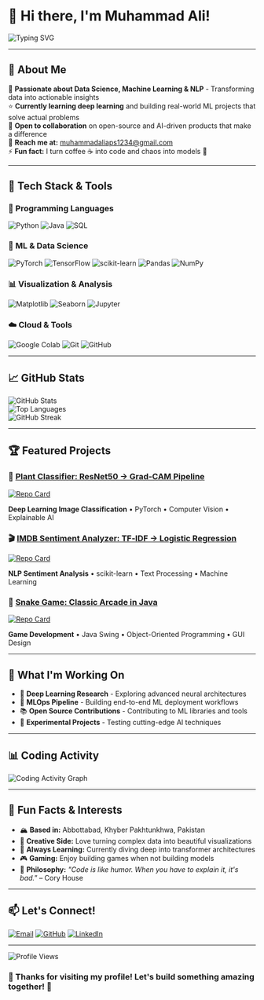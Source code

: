 # 👋 Hi there, I'm Muhammad Ali!

<div align="left">
  <img src="https://readme-typing-svg.herokuapp.com?font=Fira+Code&pause=1000&color=36BCF7&center=true&vCenter=true&width=435&lines=Data+Scientist+%26+ML+Engineer;Deep+Learning+Enthusiast;AI+Innovation+Builder;Turning+Coffee+into+Code" alt="Typing SVG" />
</div>

---

## 🧠 About Me

🔬 **Passionate about Data Science, Machine Learning & NLP** - Transforming data into actionable insights  
⭐ **Currently learning deep learning** and building real-world ML projects that solve actual problems  
🤝 **Open to collaboration** on open-source and AI-driven products that make a difference  
📧 **Reach me at:** [muhammadaliaps1234@gmail.com](mailto:muhammadaliaps1234@gmail.com)  
⚡ **Fun fact:** I turn coffee ☕ into code and chaos into models 🧠  

---

## 🚀 Tech Stack & Tools

<div align="left">

### 🐍 Programming Languages
![Python](https://img.shields.io/badge/Python-3776AB?style=for-the-badge&logo=python&logoColor=white)
![Java](https://img.shields.io/badge/Java-ED8B00?style=for-the-badge&logo=java&logoColor=white)
![SQL](https://img.shields.io/badge/SQL-336791?style=for-the-badge&logo=postgresql&logoColor=white)

### 🤖 ML & Data Science
![PyTorch](https://img.shields.io/badge/PyTorch-EE4C2C?style=for-the-badge&logo=pytorch&logoColor=white)
![TensorFlow](https://img.shields.io/badge/TensorFlow-FF6F00?style=for-the-badge&logo=tensorflow&logoColor=white)
![scikit-learn](https://img.shields.io/badge/scikit--learn-F7931E?style=for-the-badge&logo=scikit-learn&logoColor=white)
![Pandas](https://img.shields.io/badge/Pandas-150458?style=for-the-badge&logo=pandas&logoColor=white)
![NumPy](https://img.shields.io/badge/NumPy-013243?style=for-the-badge&logo=numpy&logoColor=white)

### 📊 Visualization & Analysis
![Matplotlib](https://img.shields.io/badge/Matplotlib-11557c?style=for-the-badge&logo=matplotlib&logoColor=white)
![Seaborn](https://img.shields.io/badge/Seaborn-3776AB?style=for-the-badge&logo=seaborn&logoColor=white)
![Jupyter](https://img.shields.io/badge/Jupyter-F37626?style=for-the-badge&logo=jupyter&logoColor=white)

### ☁️ Cloud & Tools
![Google Colab](https://img.shields.io/badge/Google_Colab-F9AB00?style=for-the-badge&logo=google-colab&logoColor=white)
![Git](https://img.shields.io/badge/Git-F05032?style=for-the-badge&logo=git&logoColor=white)
![GitHub](https://img.shields.io/badge/GitHub-181717?style=for-the-badge&logo=github&logoColor=white)

</div>

---

## 📈 GitHub Stats

<div align="left">
  <img src="https://github-readme-stats.vercel.app/api?username=MuhammadAli2603&show_icons=true&theme=radical&hide_border=true&count_private=true" alt="GitHub Stats" />
</div>

<div align="left">
  <img src="https://github-readme-stats.vercel.app/api/top-langs/?username=MuhammadAli2603&layout=compact&theme=radical&hide_border=true" alt="Top Languages" />
</div>

<div align="left">
  <img src="https://github-readme-streak-stats.herokuapp.com/?user=MuhammadAli2603&theme=radical&hide_border=true" alt="GitHub Streak" />
</div>

---

## 🏆 Featured Projects

<div align="left">

### 🌱 [Plant Classifier: ResNet50 → Grad‑CAM Pipeline](https://github.com/MuhammadAli2603/plant-classifier)
[![Repo Card](https://github-readme-stats.vercel.app/api/pin/?username=MuhammadAli2603&repo=plant-classifier&theme=radical&hide_border=true)](https://github.com/MuhammadAli2603/plant-classifier)

**Deep Learning Image Classification** • PyTorch • Computer Vision • Explainable AI

### 🎬 [IMDB Sentiment Analyzer: TF‑IDF → Logistic Regression](https://github.com/MuhammadAli2603/imdb-sentiment-analyzer)
[![Repo Card](https://github-readme-stats.vercel.app/api/pin/?username=MuhammadAli2603&repo=imdb-sentiment-analyzer&theme=radical&hide_border=true)](https://github.com/MuhammadAli2603/imdb-sentiment-analyzer)

**NLP Sentiment Analysis** • scikit-learn • Text Processing • Machine Learning

### 🐍 [Snake Game: Classic Arcade in Java](https://github.com/MuhammadAli2603/snake-game)
[![Repo Card](https://github-readme-stats.vercel.app/api/pin/?username=MuhammadAli2603&repo=snake-game&theme=radical&hide_border=true)](https://github.com/MuhammadAli2603/snake-game)

**Game Development** • Java Swing • Object-Oriented Programming • GUI Design

</div>

---

## 🎯 What I'm Working On

- 🔬 **Deep Learning Research** - Exploring advanced neural architectures
- 🤖 **MLOps Pipeline** - Building end-to-end ML deployment workflows  
- 📚 **Open Source Contributions** - Contributing to ML libraries and tools
- 🧪 **Experimental Projects** - Testing cutting-edge AI techniques

---

## 📊 Coding Activity

<div align="left">
  <img src="https://github-readme-activity-graph.vercel.app/graph?username=MuhammadAli2603&theme=react-dark&hide_border=true&area=true" alt="Coding Activity Graph" />
</div>

---

## 🌟 Fun Facts & Interests

- 🏔️ **Based in:** Abbottabad, Khyber Pakhtunkhwa, Pakistan
- 🎨 **Creative Side:** Love turning complex data into beautiful visualizations
- 🌱 **Always Learning:** Currently diving deep into transformer architectures
- 🎮 **Gaming:** Enjoy building games when not building models
- 📖 **Philosophy:** *"Code is like humor. When you have to explain it, it's bad."* – Cory House

---

## 📫 Let's Connect!

<div align="left">

[![Email](https://img.shields.io/badge/Email-D14836?style=for-the-badge&logo=gmail&logoColor=white)](mailto:muhammadaliaps1234@gmail.com)
[![GitHub](https://img.shields.io/badge/GitHub-181717?style=for-the-badge&logo=github&logoColor=white)](https://github.com/MuhammadAli2603)
[![LinkedIn](https://img.shields.io/badge/LinkedIn-0077B5?style=for-the-badge&logo=linkedin&logoColor=white)](https://linkedin.com/in/muhammad-ali-ml)

</div>

---

<div align="left">
  <img src="https://komarev.com/ghpvc/?username=MuhammadAli2603&color=blueviolet&style=for-the-badge" alt="Profile Views" />
</div>

<div align="left">
  <h3>💝 Thanks for visiting my profile! Let's build something amazing together! 🚀</h3>
</div>

